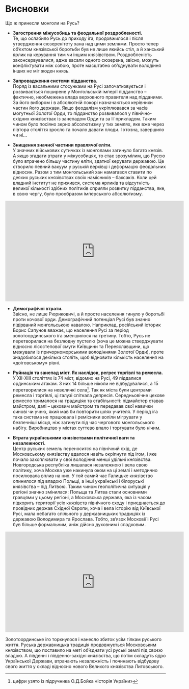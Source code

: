 Висновки
========

Що ж принесли монголи на Русь?

*  **Загострення міжусобиць та феодальної роздробленості.**<br>
Те, що ослабило Русь до приходу іга, продовжилося і після
утвердження сюзеренітету хана над цими землями. Просто тепер
об’єктом князівської боротьби був не лише якийсь стіл, а й ханський ярлик на керування тим чи іншим князівством. Роздробленість законсервувалися, адже васали одного сюзерена, звісно, можуть конфліктувати між собою, проте масштабно об’єднувати володіння інших не міг жоден князь.

* **Запровадження системи підданства.**<br>
Поряд із васальними стосунками на Русі започатковується і розвивається поширене у Монгольській імперії підданство – фактично, необмежена влада верховного правителя над підданими. За його вибором і в абсолютній покорі назначаються керівники частин його держави. Якщо феодалізм укріплювався за часів могутньої Золотої Орди, то підданство розвивалося у північно-східних князівствах із занепадом Орди та за її прикладом. Таким чином було посіяно зерно абсолютизму у тих землях, яке вже через півтора століття зросло та почало
 давати плоди. І хтозна, завершило чи ні…

* **Знищення значної частини правлячої еліти.** <br>
У значних військових сутичках із монголами загинуло багато князів. А якщо згадати втрати у міжусобицях, то стає зрозумілим, що Руссю було втрачено більшу частину еліти, здатної керувати державою. Це створило певний вакуум у руській верхівці і деформацію феодальних відносин. Разом з тим монгольський хан намагався ставити по деяких руських князівствах своїх намісників – баксаків. Коли цей владний інститут не прижився, система ярликів та відсутність великої кількості здібних політиків сприяли розвитку підданства, яке, в свою чергу, було прообразом імперського абсолютизму.


<div class="fluidMedia">
<iframe align="center" width="560" height="315" src="https://www.youtube.com/embed/05c7Ur2eMfA" frameborder="0" allowfullscreen></iframe>
</div>
<div class="popup">
</div>


* **Демографічні втрати.**<br>
Звісно, не лише Рюриковичі, а й просте населення гинуло у боротьбі проти кочової орди. Демографічний потенціал Русі був значно підірваний монгольською навалою. Наприклад, російський історик Борис Сапунов вважає, що населення Русі за період золотоординського іга зменшилося на третину. Тобто, Русь не перетворилася на безлюдну пустелю (хоча це можна стверджувати відносно лісостепової смуги Київщини та Переяславщини, що межували із причорноморськими володіннями Золотої Орди), проте знадобилося декілька століть, щоб відновити кількість населення на «доіговському» рівні.


* **Руйнація та занепад міст. Як наслідок, регрес торгівлі та ремесла.**<br/>
У ХІІ-ХІІІ століттях із 74 міст, відомих на Русі, 49 піддалися ординським атакам. З них 14 більше ніколи не відбудувалися, а 15 перетворилися на невеличкі села[^3]. Так як міста були центрами ремесла і торгівлі, ці галузі спіткала депресія. Середньовічне цехове ремесло трималося на традиціях та стабільності: підмайстер ставав майстром, далі – цеховим майстром та передавав свої навички синові чи учню, який мав би повторити шлях учителя. У період іга така система не працювала і ремісники воліли мігрувати у безпечніші місця, ніж загинути під час чергового монгольського набігу. Виробництво у містах суттєво впало і торгувати було нічим.

* **Втрата українськими князівствами політичної ваги та незалежності.**<br/>
Центр руських земель переносится на північний схід, де Московському князівству вдалося навіть окріпнути під ігом, і яке почало захоплювати у свої володіння менші удільні князівства. Новгородська республіка лишалася незалежною і вела свою політику, хоча Москва уже накинула оком на ці землі і методично посилювала вплив на них. У той самий час Галицьке князівство опинилося під владою Польщі, а інші українські і білоруські князівства – під Литвою. Таким чином геополітична ситуація у регіоні значно змінилася: Польща та Литва стали основними гравцями у цьому регіоні, а Московська держава, яка із часом підкорить території усіх князівств північного сходу і приєднається до провідних держав Східної Європи, хоча і вела історію від Київської Русі, мала небагато спільного у державницьких традиціях із державою Володимира та Ярослава. Тобто, зв’язок Московії і Русі був більше формальним, аніж дійсно духовним і спадковим.


<div class="fluidMedia">
<iframe align="center" width="560" height="315" src="https://www.youtube.com/embed/JsH4GYsvgMI" frameborder="0" allowfullscreen></iframe>
</div>
<div class="popup">
</div>


Золотоординське іго торкнулося і нанесло збиток усім гілкам руського
життя. Руська державницька традиція продовжується Московським
князівством, що поставило на меті об’єднати усі руські землі під своєю
владою. А південні і південно-західні князівства, що потім складуть ядро
Української Держави, втрачають незалежність і починають відбудову свого
життя у складі відносно нового Великого князівства Литовського.


[^3]: цифри узято із підручника О.Д.Бойка «Історія України»